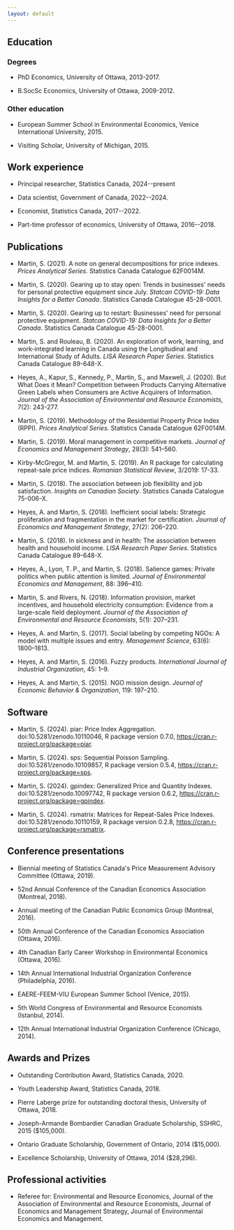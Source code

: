```yaml
---
layout: default
---
```


## Education

### Degrees

- PhD Economics, University of Ottawa, 2013-2017.

- B.SocSc Economics, University of Ottawa, 2009-2012.

### Other education

- European Summer School in Environmental Economics, Venice International University, 2015.

- Visiting Scholar, University of Michigan, 2015.

## Work experience

- Principal researcher, Statistics Canada, 2024--present

- Data scientist, Government of Canada, 2022--2024.

- Economist, Statistics Canada, 2017--2022.

- Part-time professor of economics, University of Ottawa, 2016--2018.

## Publications

- Martin, S. (2021). A note on general decompositions for price indexes. *Prices Analytical Series*. Statistics Canada Catalogue 62F0014M.

- Martin, S. (2020). Gearing up to stay open: Trends in businesses' needs for personal protective equipment since July. *Statcan COVID-19: Data Insights for a Better Canada*. Statistics Canada Catalogue 45-28-0001.

- Martin, S. (2020). Gearing up to restart: Businesses' need for personal protective equipment. *Statcan COVID-19: Data Insights for a Better Canada*. Statistics Canada Catalogue 45-28-0001.

- Martin, S. and Rouleau, B. (2020). An exploration of work, learning, and work-integrated learning in Canada using the Longitudinal and International Study of Adults. *LISA Research Paper Series*. Statistics Canada Catalogue 89-648-X. 

- Heyes, A., Kapur, S., Kennedy, P., Martin, S., and Maxwell, J. (2020). But What Does it Mean? Competition between Products Carrying Alternative Green Labels when Consumers are Active Acquirers of Information. *Journal of the Association of Environmental and Resource Economists*, 7(2): 243-277.

- Martin, S. (2019). Methodology of the Residential Property Price Index (RPPI). *Prices Analytical Series*. Statistics Canada Catalogue 62F0014M.

- Martin, S. (2019). Moral management in competitive markets. *Journal of Economics and Management Strategy*, 28(3): 541–560.

- Kirby-McGregor, M. and Martin, S. (2019). An R package for calculating repeat-sale price indices. *Romanian Statistical Review*, 3/2019: 17-33.

- Martin, S. (2018). The association between job flexibility and job satisfaction. *Insights on Canadian Society*. Statistics Canada Catalogue 75-006-X.

- Heyes, A. and Martin, S. (2018). Inefficient social labels: Strategic proliferation and fragmentation in the market for certification. *Journal of Economics and Management Strategy*, 27(2): 206–220.

- Martin, S. (2018). In sickness and in health: The association between health and household income. *LISA Research Paper Series*. Statistics Canada Catalogue 89-648-X.

- Heyes, A., Lyon, T. P., and Martin, S. (2018). Salience games: Private politics when public attention is limited. *Journal of Environmental Economics and Management*, 88: 396–410.

- Martin, S. and Rivers, N. (2018). Information provision, market incentives, and household electricity consumption: Evidence from a large-scale field deployment. *Journal of the Association of Environmental and Resource Economists*, 5(1): 207–231.

- Heyes, A. and Martin, S. (2017). Social labeling by competing NGOs: A model with multiple issues and entry. *Management Science*, 63(6): 1800–1813.

- Heyes, A. and Martin, S. (2016). Fuzzy products. *International Journal of Industrial Organization*, 45: 1–9.

- Heyes, A. and Martin, S. (2015). NGO mission design. *Journal of Economic Behavior & Organization*, 119: 197–210.

## Software

- Martin, S. (2024). piar: Price Index Aggregation. doi:10.5281/zenodo.10110046, R package version 0.7.0, https://cran.r-project.org/package=piar. 

- Martin, S. (2024). sps: Sequential Poisson Sampling. doi:10.5281/zenodo.10109857, R package version 0.5.4, https://cran.r-project.org/package=sps. 

- Martin, S. (2024). gpindex: Generalized Price and Quantity Indexes. doi:10.5281/zenodo.10097742, R package version 0.6.2, https://cran.r-project.org/package=gpindex.

- Martin, S. (2024). rsmatrix: Matrices for Repeat-Sales Price Indexes. doi:10.5281/zenodo.10110159, R package version 0.2.8, https://cran.r-project.org/package=rsmatrix. 

## Conference presentations

- Biennial meeting of Statistics Canada's Price Measurement Advisory Committee (Ottawa, 2019).

- 52nd Annual Conference of the Canadian Economics Association (Montreal, 2018).

- Annual meeting of the Canadian Public Economics Group (Montreal, 2016).

- 50th Annual Conference of the Canadian Economics Association (Ottawa, 2016).

- 4th Canadian Early Career Workshop in Environmental Economics (Ottawa, 2016).

- 14th Annual International Industrial Organization Conference (Philadelphia, 2016).

- EAERE-FEEM-VIU European Summer School (Venice, 2015).

- 5th World Congress of Environmental and Resource Economists (Istanbul, 2014).

- 12th Annual International Industrial Organization Conference (Chicago, 2014).

## Awards and Prizes

- Outstanding Contribution Award, Statistics Canada, 2020.

- Youth Leadership Award, Statistics Canada, 2018.

- Pierre Laberge prize for outstanding doctoral thesis, University of Ottawa, 2018.

- Joseph-Armande Bombardier Canadian Graduate Scholarship, SSHRC, 2015 ($105,000).

- Ontario Graduate Scholarship, Government of Ontario, 2014 ($15,000).

- Excellence Scholarship, University of Ottawa, 2014 ($28,296).

## Professional activities

- Referee for: Environmental and Resource Economics, Journal of the Association of Environmental and Resource Economists, Journal of Economics and Management Strategy, Journal of Environmental Economics and Management.
